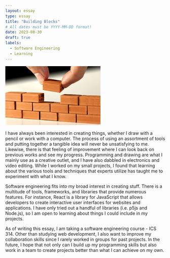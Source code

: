```yaml
---
layout: essay
type: essay
title: "Building Blocks"
# All dates must be YYYY-MM-DD format!
date: 2023-08-30
draft: true
labels:
  - Software Engineering
  - Learning
---
```


<img width="300px" class="rounded float-start pe-4" src="../img/building-blocks/building-blocks.jpeg">

I have always been interested in creating things, whether I draw with a pencil or work with a computer. The process of using an assortment of tools and putting together a tangible idea will never be unsatisfying to me. Likewise, there is that feeling of improvement where I can look back on previous works and see my progress. Programming and drawing are what I mainly use as a creative outlet, and I have also dabbled in electronics and video editing. While I worked on my small projects, I found that learning about the various tools and techniques that experts utilize has taught me to experiment with what I know.

Software engineering fits into my broad interest in creating stuff. There is a multitude of tools, frameworks, and libraries that provide numerous features. For instance, React is a library for JavaScript that allows developers to create interactive user interfaces for websites and applications. I have only tried out a handful of libraries (i.e. p5js and Node.js), so I am open to learning about things I could include in my projects. 

As of writing this essay, I am taking a software engineering course - ICS 314. Other than studying web development, I also want to improve my collaboration skills since I rarely worked in groups for past projects. In the future, I hope that not only can I build up my programming skills but also work in a team to create projects better than what I can achieve on my own. 
